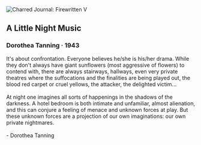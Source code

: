 <div class="artwork-of-the-day">
  <div class="container">
    <div class="img-wrapper">
      <img
        src="https://uploads6.wikiart.org/images/dorothea-tanning/eine-kleine-nachtmusik-1943.jpg!Large.jpg"
        alt="Charred Journal: Firewritten V" />
    </div>
    <div class="artwork-detail">
      <div class="artwork-origin"> 
        <h2 class="artwork-name">A Little Night Music</h2>
        <h3 class="artist">
          Dorothea Tanning
                    ·  1943
        </h3>
      </div>
      <p class="description">
        <span class="artwork-description-text ng-binding" ng-bind-html="viewModel.ArtworkOfTheDay.Description | unsafe">It's about confrontation.  Everyone believes he/she is his/her drama.  While they don't always have giant sunflowers (most aggressive of flowers) to contend with, there are always stairways, hallways, even very private theatres where the suffocations and the finalities are being played out, the blood red carpet or cruel yellows, the attacker, the delighted victim...
<br>
<br>At night one imagines all sorts of happenings in the shadows of the darkness.  A hotel bedroom is both intimate and unfamiliar, almost alienation, and this can conjure a feeling of menace and unknown forces at play.  But these unknown forces are a projection of our own imaginations: our own private nightmares.
<br>
<br>- Dorothea Tanning</span>
                        <div class="text-shadow-container" ng-show="showShadow" style=""></div>
      </p>
    </div>
  </div>

</div>
